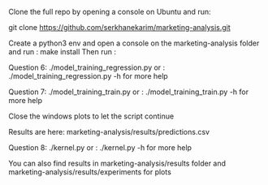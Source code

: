 Clone the full repo by opening a console on Ubuntu and run:

git clone https://github.com/serkhanekarim/marketing-analysis.git

Create a python3 env and open a console on the marketing-analysis folder and run :
make install
Then run :

Question 6:
./model_training_regression.py
or :
./model_training_regression.py -h
for more help



Question 7:
./model_training_train.py
or :
./model_training_train.py -h
for more help

Close the windows plots to let the script continue

Results are here: marketing-analysis/results/predictions.csv



Question 8:
./kernel.py
or :
./kernel.py -h
for more help




You can also find results in marketing-analysis/results folder and marketing-analysis/results/experiments for plots
